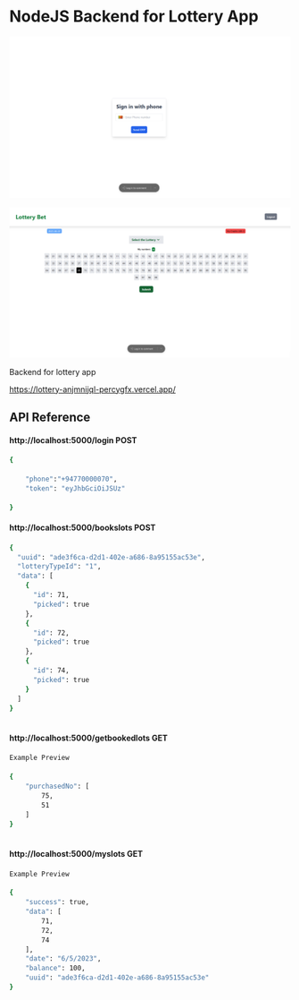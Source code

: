 
# NodeJS Backend for Lottery App

![alt text](https://raw.githubusercontent.com/PercyGFX/Lottery-Backend-Node/main/images/login.png)

![alt text](https://raw.githubusercontent.com/PercyGFX/Lottery-Backend-Node/main/images/Homepage.png)

Backend for lottery app

https://lottery-anjmnijql-percygfx.vercel.app/


    
## API Reference

#### http://localhost:5000/login  POST

```bash
{
    
    "phone":"+94770000070",
    "token": "eyJhbGciOiJSUz"

}


```

#### http://localhost:5000/bookslots  POST

```bash
{
  "uuid": "ade3f6ca-d2d1-402e-a686-8a95155ac53e",
  "lotteryTypeId": "1",
  "data": [
    {
      "id": 71,
      "picked": true
    },
    {
      "id": 72,
      "picked": true
    },
    {
      "id": 74,
      "picked": true
    }
  ]
}



```



#### http://localhost:5000/getbookedlots GET

```bash
Example Preview

{
    "purchasedNo": [
        75,
        51
    ]
}



```

#### http://localhost:5000/myslots GET

```bash
Example Preview

{
    "success": true,
    "data": [
        71,
        72,
        74
    ],
    "date": "6/5/2023",
    "balance": 100,
    "uuid": "ade3f6ca-d2d1-402e-a686-8a95155ac53e"
}


```
